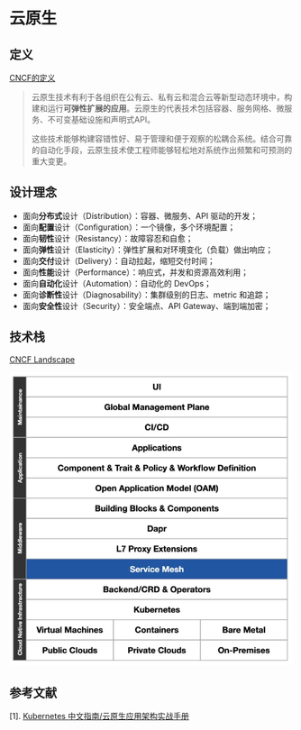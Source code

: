# 云原生

## 定义

[CNCF的定义](https://github.com/cncf/toc/blob/main/DEFINITION.md#%E4%B8%AD%E6%96%87%E7%89%88%E6%9C%AC)

> 云原生技术有利于各组织在公有云、私有云和混合云等新型动态环境中，构建和运行**可弹性扩展的应用**。云原生的代表技术包括容器、服务网格、微服务、不可变基础设施和声明式API。
>
> 这些技术能够构建容错性好、易于管理和便于观察的松耦合系统。结合可靠的自动化手段，云原生技术使工程师能够轻松地对系统作出频繁和可预测的重大变更。

## 设计理念

- 面向**分布式**设计（Distribution）：容器、微服务、API 驱动的开发；
- 面向**配置**设计（Configuration）：一个镜像，多个环境配置；
- 面向**韧性**设计（Resistancy）：故障容忍和自愈；
- 面向**弹性**设计（Elasticity）：弹性扩展和对环境变化（负载）做出响应；
- 面向**交付**设计（Delivery）：自动拉起，缩短交付时间；
- 面向**性能**设计（Performance）：响应式，并发和资源高效利用；
- 面向**自动化**设计（Automation）：自动化的 DevOps；
- 面向**诊断性**设计（Diagnosability）：集群级别的日志、metric 和追踪；
- 面向**安全性**设计（Security）：安全端点、API Gateway、端到端加密；



## 技术栈

[CNCF Landscape](https://landscape.cncf.io/?group=wasm)

![云原生技术栈](.pics/README/云原生技术栈.webp)

## 参考文献

[1].  [Kubernetes 中文指南/云原生应用架构实战手册](https://jimmysong.io/kubernetes-handbook)

